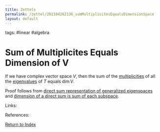 ```yaml
---
title: Zettels
permalink: /zettel/202104262136_sumMultiplicitesEqualsDimensionSpace
layout: default
---
```

tags: #linear #algebra

# Sum of Multiplicites Equals Dimension of V

If we have complex vector space $V$, then the sum of the [multiplicities](202104241520_multiplictyDefinitionEigenvalue) of 
all the [eigenvalues](202102120912_eigenvalueDefinition) of $T$ equals $\mathrm{dim} \, V$.

Proof follows from [direct sum representation of generalized eigenspaces](202104241507_descriptionOperatorComplexSpaceGeneralisedEigenspace) and 
[dimension of a direct sum is sum of each subspace](202102151834_dimensionDirectSum).

Links: 

References: 

[Return to Index](index)